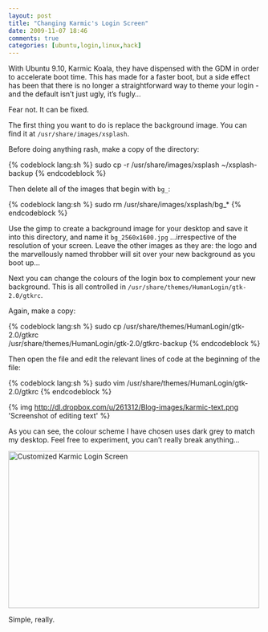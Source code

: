 ```yaml
---
layout: post
title: "Changing Karmic's Login Screen"
date: 2009-11-07 18:46
comments: true
categories: [ubuntu,login,linux,hack]
---
```

With Ubuntu 9.10, Karmic Koala, they have dispensed with the GDM in order to
accelerate boot time. This has made for a faster boot, but a side effect has
been that there is no longer a straightforward way to theme your login - and
the default isn’t just ugly, it’s fugly…

Fear not. It can be fixed.

The first thing you want to do is replace the background image. You can find it
at `/usr/share/images/xsplash`.

Before doing anything rash, make a copy of the directory:

{% codeblock lang:sh %}
sudo cp -r /usr/share/images/xsplash ~/xsplash-backup
{% endcodeblock %}

Then delete all of the images that begin with `bg_`:

{% codeblock lang:sh %}
sudo rm /usr/share/images/xsplash/bg_*
{% endcodeblock %}

Use the gimp to create a background image for your desktop and save it into
this directory, and name it `bg_2560x1600.jpg` …irrespective of the resolution
of your screen. Leave the other images as they are: the logo and the
marvellously named throbber will sit over your new background as you boot up…

Next you can change the colours of the login box to complement your new
background. This is all controlled in
`/usr/share/themes/HumanLogin/gtk-2.0/gtkrc`.

Again, make a copy:

{% codeblock lang:sh %}
sudo cp /usr/share/themes/HumanLogin/gtk-2.0/gtkrc \
/usr/share/themes/HumanLogin/gtk-2.0/gtkrc-backup
{% endcodeblock %}

Then open the file and edit the relevant lines of code at the beginning of the
file:

{% codeblock lang:sh %}
sudo vim /usr/share/themes/HumanLogin/gtk-2.0/gtkrc
{% endcodeblock %}

{% img http://dl.dropbox.com/u/261312/Blog-images/karmic-text.png 'Screenshot of editing text' %}

As you can see, the colour scheme I have chosen uses dark grey to match my
desktop. Feel free to experiment, you can’t really break anything…

<a href="http://www.flickr.com/photos/jasonwryan/4081800113/" title="Customized Karmic Login Screen by jasonwryan, on Flickr"><img src="http://farm3.staticflickr.com/2536/4081800113_d4b98a9b3c.jpg" width="500" height="313" alt="Customized Karmic Login Screen"></a>

Simple, really.

